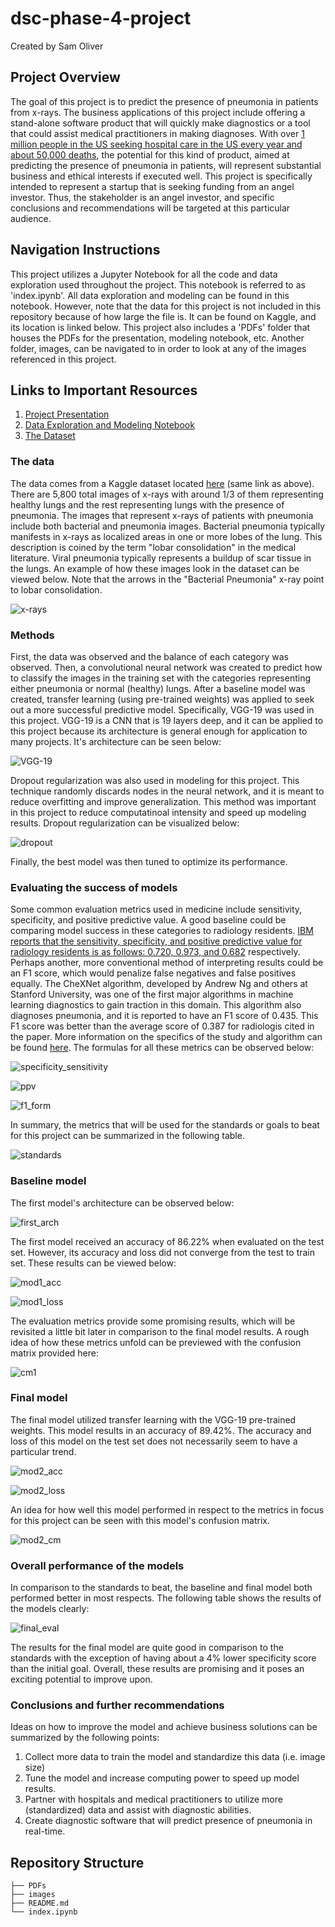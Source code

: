 # dsc-phase-4-project

Created by Sam Oliver

## Project Overview

The goal of this project is to predict the presence of pneumonia in patients from x-rays. The business applications of this project include offering a stand-alone software product that will quickly make diagnostics or a tool that could assist medical practitioners in making diagnoses. With over [1 million people in the US seeking hospital care in the US every year and about 50,000 deaths](https://www.thoracic.org/patients/patient-resources/resources/top-pneumonia-facts.pdf), the potential for this kind of product, aimed at predicting the presence of pneumonia in patients, will represent substantial business and ethical interests if executed well. This project is specifically intended to represent a startup that is seeking funding from an angel investor. Thus, the stakeholder is an angel investor, and specific conclusions and recommendations will be targeted at this particular audience.

## Navigation Instructions

This project utilizes a Jupyter Notebook for all the code and data exploration used throughout the project. This notebook is referred to as 'index.ipynb'. All data exploration and modeling can be found in this notebook. However, note that the data for this project is not included in this repository because of how large the file is. It can be found on Kaggle, and its location is linked below. This project also includes a 'PDFs' folder that houses the PDFs for the presentation, modeling notebook, etc. Another folder, images, can be navigated to in order to look at any of the images referenced in this project.

## Links to Important Resources

1. [Project Presentation](https://github.com/samoliver3/dsc-phase-4-project/blob/main/PDFs/project4Presentation.pdf)
2. [Data Exploration and Modeling Notebook](https://github.com/samoliver3/dsc-phase-4-project/blob/main/index.ipynb)
3. [The Dataset](https://www.kaggle.com/datasets/paultimothymooney/chest-xray-pneumonia)

### The data

The data comes from a Kaggle dataset located [here](https://www.kaggle.com/datasets/paultimothymooney/chest-xray-pneumonia) (same link as above). There are 5,800 total images of x-rays with around 1/3 of them representing healthy lungs and the rest representing lungs with the presence of pneumonia. The images that represent x-rays of patients with pneumonia include both bacterial and pneumonia images. Bacterial pneumonia typically manifests in x-rays as localized areas in one or more lobes of the lung. This description is coined by the term "lobar consolidation" in the medical literature. Viral pneumonia typically represents a buildup of scar tissue in the lungs. An example of how these images look in the dataset can be viewed below. Note that the arrows in the "Bacterial Pneumonia" x-ray point to lobar consolidation. 

![x-rays](./images/xray_examples.png)

### Methods

First, the data was observed and the balance of each category was observed. Then, a convolutional neural network was created to predict how to classify the images in the training set with the categories representing either pneumonia or normal (healthy) lungs. After a baseline model was created, transfer learning (using pre-trained weights) was applied to seek out a more successful predictive model. Specifically, VGG-19 was used in this project. VGG-19 is a CNN that is 19 layers deep, and it can be applied to this project because its architecture is general enough for application to many projects. It's architecture can be seen below:

![VGG-19](./images/vgg_architecture.png)

Dropout regularization was also used in modeling for this project. This technique randomly discards nodes in the neural network, and it is meant to reduce overfitting and improve generalization. This method was important in this project to reduce computatinoal intensity and speed up modeling results. Dropout regularization can be visualized below:

![dropout](./images/dropout.png)

Finally, the best model was then tuned to optimize its performance. 

### Evaluating the success of models

Some common evaluation metrics used in medicine include sensitivity, specificity, and positive predictive value. A good baseline could be comparing model success in these categories to radiology residents. [IBM reports that the sensitivity, specificity, and positive predictive value for radiology residents is as follows: 0.720, 0.973, and 0.682](https://www.ibm.com/blogs/research/2020/11/ai-x-rays-for-radiologists/) respectively. Perhaps another, more conventional method of interpreting results could be an F1 score, which would penalize false negatives and false positives equally. The CheXNet algorithm, developed by Andrew Ng and others at Stanford University, was one of the first major algorithms in machine learning diagnostics to gain traction in this domain. This algorithm also diagnoses pneumonia, and it is reported to have an F1 score of 0.435. This F1 score was better than the average score of 0.387 for radiologis cited in the paper. More information on the specifics of the study and algorithm can be found [here](https://arxiv.org/pdf/1711.05225.pdf). The formulas for all these metrics can be observed below:

![specificity_sensitivity](./images/s_s.png)

![ppv](./images/ppv.png)

![f1_form](./images/f1_form.png)

In summary, the metrics that will be used for the standards or goals to beat for this project can be summarized in the following table.

![standards](./images/standards.png)

### Baseline model

The first model's architecture can be observed below:

![first_arch](./images/mod1.png)

The first model received an accuracy of 86.22% when evaluated on the test set. However, its accuracy and loss did not converge from the test to train set. These results can be viewed below:

![mod1_acc](./images/mod1acc.png)

![mod1_loss](./images/mod1loss.png)

The evaluation metrics provide some promising results, which will be revisited a little bit later in comparison to the final model results. A rough idea of how these metrics unfold can be previewed with the confusion matrix provided here:

![cm1](./images/mod1cm.png)

### Final model

The final model utilized transfer learning with the VGG-19 pre-trained weights. This model results in an accuracy of 89.42%. The accuracy and loss of this model on the test set does not necessarily seem to have a particular trend.

![mod2_acc](./images/mod2acc.png)

![mod2_loss](./images/mod2loss.png)

An idea for how well this model performed in respect to the metrics in focus for this project can be seen with this model's confusion matrix.

![mod2_cm](./images/mod2cm.png)

### Overall performance of the models

In comparison to the standards to beat, the baseline and final model both performed better in most respects. The following table shows the results of the models clearly:

![final_eval](./images/final_metrics.png)

The results for the final model are quite good in comparison to the standards with the exception of having about a 4% lower specificity score than the initial goal. Overall, these results are promising and it poses an exciting potential to improve upon.

### Conclusions and further recommendations

Ideas on how to improve the model and achieve business solutions can be summarized by the following points:
1. Collect more data to train the model and standardize this data (i.e. image size)
2. Tune the model and increase computing power to speed up model results.
3. Partner with hospitals and medical practitioners to utilize more (standardized) data and assist with diagnostic abilities.
4. Create diagnostic software that will predict presence of pneumonia in real-time.

## Repository Structure

```
├── PDFs
├── images
├── README.md
└── index.ipynb                          
```